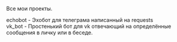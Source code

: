 Все мои проекты. 

echobot - Эхобот для телеграма написанный на requests<br>
vk_bot - Простенький бот для vk отвечающий на определённые сообщения в личку или в беседе.
